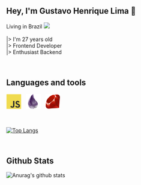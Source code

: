 ## Hey, I'm Gustavo Henrique Lima 👋

  Living in Brazil <img src="https://raw.githubusercontent.com/stevenrskelton/flag-icon/master/png/16/country-4x3/br.png"><br /><br />
  |> I'm 27 years old <br>
  |> Frontend Developer <br>
  |> Enthusiast Backend <br>


<br />

## Languages and tools

<img alt="javascript" height="40" src="https://raw.githubusercontent.com/devicons/devicon/master/icons/javascript/javascript-original.svg"> &nbsp;
<img alt="elixir" height="40" src="https://raw.githubusercontent.com/devicons/devicon/master/icons/elixir/elixir-original.svg"> &nbsp;
<img alt="ruby" height="40" src="https://raw.githubusercontent.com/devicons/devicon/master/icons/ruby/ruby-original.svg"> &nbsp;


<br />

[![Top Langs](https://github-readme-stats.vercel.app/api/top-langs/?username=guskcoder&layout=compact&show_icons=true&theme=radical)](https://github.com/guskcoder/github-readme-stats)


<br />

## Github Stats

![Anurag's github stats](https://github-readme-stats.vercel.app/api?username=guskcoder&show_icons=true&theme=radical)


